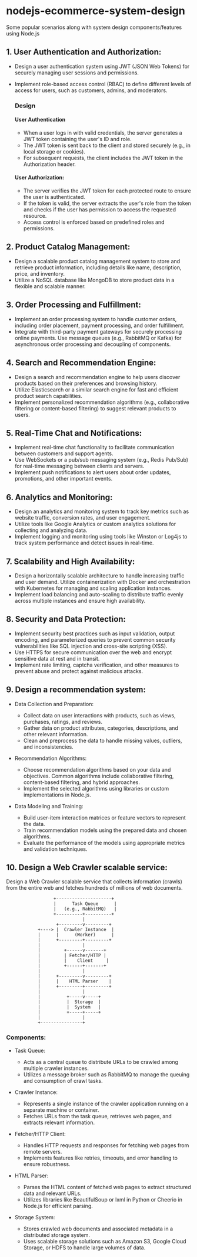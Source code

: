 # nodejs-ecommerce-system-design

Some popular scenarios along with system design components/features using Node.js

## 1. User Authentication and Authorization:

- Design a user authentication system using JWT (JSON Web Tokens) for securely managing user sessions and permissions.
- Implement role-based access control (RBAC) to define different levels of access for users, such as customers, admins, and moderators.

  ### Design

  #### User Authentication

  - When a user logs in with valid credentials, the server generates a JWT token containing the user's ID and role.
  - The JWT token is sent back to the client and stored securely (e.g., in local storage or cookies).
  - For subsequent requests, the client includes the JWT token in the Authorization header.

  #### User Authorization:

  - The server verifies the JWT token for each protected route to ensure the user is authenticated.
  - If the token is valid, the server extracts the user's role from the token and checks if the user has permission to access the requested resource.
  - Access control is enforced based on predefined roles and permissions.

## 2. Product Catalog Management:

- Design a scalable product catalog management system to store and retrieve product information, including details like name, description, price, and inventory.
- Utilize a NoSQL database like MongoDB to store product data in a flexible and scalable manner.

## 3. Order Processing and Fulfillment:

- Implement an order processing system to handle customer orders, including order placement, payment processing, and order fulfillment.
- Integrate with third-party payment gateways for securely processing online payments.
  Use message queues (e.g., RabbitMQ or Kafka) for asynchronous order processing and decoupling of components.

## 4. Search and Recommendation Engine:

- Design a search and recommendation engine to help users discover products based on their preferences and browsing history.
- Utilize Elasticsearch or a similar search engine for fast and efficient product search capabilities.
- Implement personalized recommendation algorithms (e.g., collaborative filtering or content-based filtering) to suggest relevant products to users.

## 5. Real-Time Chat and Notifications:

- Implement real-time chat functionality to facilitate communication between customers and support agents.
- Use WebSockets or a pub/sub messaging system (e.g., Redis Pub/Sub) for real-time messaging between clients and servers.
- Implement push notifications to alert users about order updates, promotions, and other important events.

## 6. Analytics and Monitoring:

- Design an analytics and monitoring system to track key metrics such as website traffic, conversion rates, and user engagement.
- Utilize tools like Google Analytics or custom analytics solutions for collecting and analyzing data.
- Implement logging and monitoring using tools like Winston or Log4js to track system performance and detect issues in real-time.

## 7. Scalability and High Availability:

- Design a horizontally scalable architecture to handle increasing traffic and user demand.
  Utilize containerization with Docker and orchestration with Kubernetes for managing and scaling application instances.
- Implement load balancing and auto-scaling to distribute traffic evenly across multiple instances and ensure high availability.

## 8. Security and Data Protection:

- Implement security best practices such as input validation, output encoding, and parameterized queries to prevent common security vulnerabilities like SQL injection and cross-site scripting (XSS).
- Use HTTPS for secure communication over the web and encrypt sensitive data at rest and in transit.
- Implement rate limiting, captcha verification, and other measures to prevent abuse and protect against malicious attacks.

## 9. Design a recommendation system:

- Data Collection and Preparation:

  - Collect data on user interactions with products, such as views, purchases, ratings, and reviews.
  - Gather data on product attributes, categories, descriptions, and other relevant information.
  - Clean and preprocess the data to handle missing values, outliers, and inconsistencies.

- Recommendation Algorithms:

  - Choose recommendation algorithms based on your data and objectives. Common algorithms include collaborative filtering, content-based filtering, and hybrid approaches.
  - Implement the selected algorithms using libraries or custom implementations in Node.js.

- Data Modeling and Training:

  - Build user-item interaction matrices or feature vectors to represent the data.
  - Train recommendation models using the prepared data and chosen algorithms.
  - Evaluate the performance of the models using appropriate metrics and validation techniques.

## 10. Design a Web Crawler scalable service:

Design a Web Crawler scalable service that collects information (crawls) from the entire web and fetches hundreds of millions of web documents.

                      +---------------------+
                      |      Task Queue      |
                      |   (e.g., RabbitMQ)   |
                      +----------+----------+
                                 |
                       +---------v---------+
                +----> |  Crawler Instance  |
                |      |      (Worker)      |
                |      +---------+---------+
                |                |
                |         +------v-------+
                |         | Fetcher/HTTP |
                |         |    Client     |
                |         +------+-------+
                |                |
                |      +---------v---------+
                |      |    HTML Parser    |
                |      +---------+---------+
                |                |
                |          +-----v-----+
                |          |  Storage  |
                |          |  System   |
                |          +-----+-----+
                |                |
                +----------------+

### Components:

- Task Queue:

  - Acts as a central queue to distribute URLs to be crawled among multiple crawler instances.
  - Utilizes a message broker such as RabbitMQ to manage the queuing and consumption of crawl tasks.

- Crawler Instance:

  - Represents a single instance of the crawler application running on a separate machine or container.
  - Fetches URLs from the task queue, retrieves web pages, and extracts relevant information.

- Fetcher/HTTP Client:

  - Handles HTTP requests and responses for fetching web pages from remote servers.
  - Implements features like retries, timeouts, and error handling to ensure robustness.

- HTML Parser:

  - Parses the HTML content of fetched web pages to extract structured data and relevant URLs.
  - Utilizes libraries like BeautifulSoup or lxml in Python or Cheerio in Node.js for efficient parsing.

- Storage System:

  - Stores crawled web documents and associated metadata in a distributed storage system.
  - Uses scalable storage solutions such as Amazon S3, Google Cloud Storage, or HDFS to handle large volumes of data.
